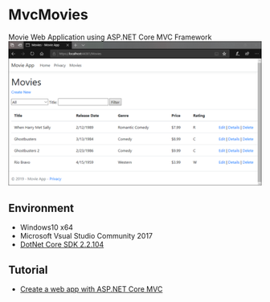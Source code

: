 # MvcMovies
Movie Web Application using ASP.NET Core MVC Framework
![](https://github.com/Laxatony/MvcMovies/blob/master/Screenshot/movies.png)

## Environment
* Windows10 x64
* Microsoft Vsual Studio Community 2017
* [DotNet Core SDK 2.2.104](https://dotnet.microsoft.com/download/dotnet-core/2.2)

## Tutorial
* [Create a web app with ASP.NET Core MVC](https://docs.microsoft.com/en-us/aspnet/core/tutorials/first-mvc-app/?view=aspnetcore-2.2)
